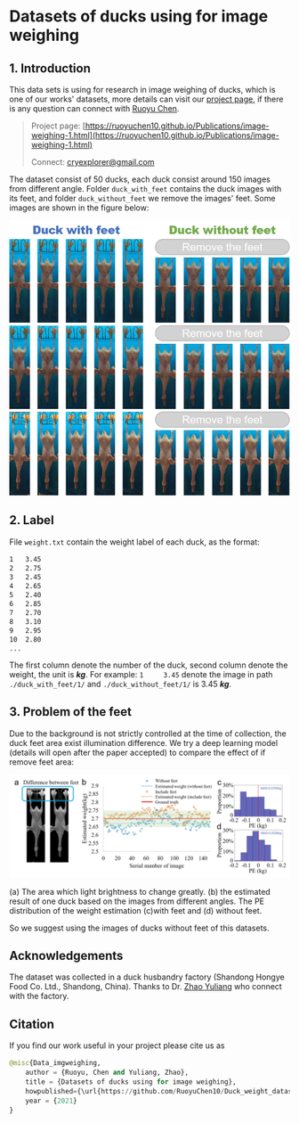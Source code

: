 # Datasets of ducks using for image weighing

## 1. Introduction

This data sets is using for research in image weighing of ducks, which is one of our works' datasets, more details can visit our [project page](https://ruoyuchen10.github.io/Publications/image-weighing-1.html), if there is any question can connect with [Ruoyu Chen](https://ruoyuchen10.github.io/).

> Project page:  [https://ruoyuchen10.github.io/Publications/image-weighing-1.html](https://ruoyuchen10.github.io/Publications/image-weighing-1.html)
>
> Connect: cryexplorer@gmail.com

The dataset consist of 50 ducks, each duck consist around 150 images from different angle. Folder `duck_with_feet` contains the duck images with its feet, and folder `duck_without_feet` we remove the images' feet.  Some images are shown in the figure below:

<img src="./img/over_all.jpg" style="zoom:80%;" />

## 2. Label

File `weight.txt` contain the weight label of each duck, as the format:

```shell
1	3.45
2	2.75 
3	2.45 
4	2.65 
5	2.40 
6	2.85 
7	2.70 
8	3.10 
9	2.95 
10	2.80 
...
```

The first column denote the number of the duck, second column denote the weight, the unit is ***kg***. For example:  `1     3.45` denote the image in path `./duck_with_feet/1/` and `./duck_without_feet/1/` is 3.45 ***kg***.

## 3. Problem of the feet

Due to the background is not strictly controlled at the time of collection, the duck feet area exist illumination difference. We try a deep learning model (details will open after the paper accepted) to compare the effect of if remove feet area:

<img src="./img/problem_of_feet.jpg" style="zoom:60%;" />

(a) The area which light brightness to change greatly. (b) the estimated result of one duck based on the images from different angles. The PE distribution of the weight estimation (c)with feet and (d) without feet. 

So we suggest using the images of ducks without feet of this datasets.

## Acknowledgements

The dataset was collected in a duck husbandry factory (Shandong Hongye Food Co. Ltd., Shandong, China). Thanks to Dr. [Zhao Yuliang](http://graduate.neuq.edu.cn/info/1136/2790.htm) who connect with the factory.

## Citation

If you find our work useful in your project please cite us as

```python
@misc{Data_imgweighing,
	author = {Ruoyu, Chen and Yuliang, Zhao},
	title = {Datasets of ducks using for image weighing},
	howpublished={\url{https://github.com/RuoyuChen10/Duck_weight_datasets/}},
 	year = {2021}
}
```


